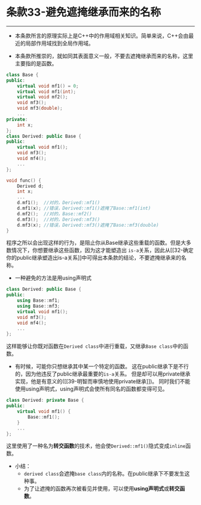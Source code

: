 # 条款33-避免遮掩继承而来的名称
---
- 本条款所言的原理实际上是C++中的作用域相关知识。简单来说，C++会由最近的局部作用域找到全局作用域。

- 本条款所推崇的，就如同其表面意义一般，不要去遮掩继承而来的名称，这里主要指的是函数。
```cpp
class Base {
public:
	virtual void mf1() = 0;
	virtual void mf1(int);
	virtual void mf2();
	void mf3();
	void mf3(double);
	...
private:
	int x;
};
class Derived: public Base {
public:
	virtual void mf1();
	void mf3();
	void mf4();
	...
};

void func() {
	Derived d;
	int x;
	...
	d.mf1();  //对的，Derived::mf1()
	d.mf1(x); //错误，Derived::mf1()遮掩了Base::mf1(int)
	d.mf2();  //对的，Base::mf2()
	d.mf3();  //对的，Derived::mf3()
	d.mf3(x); //错误，Derived::mf3()遮掩了Base::mf3(double)
}
```

程序之所以会出现这样的行为，是阻止你从Base继承这些重载的函数。但是大多数情况下，你想要继承这些函数，因为这才能塑造出 `is-a`关系，因此从[[32-确定你的public继承塑造出is-a关系]]中可得出本条款的结论，不要遮掩继承来的名称。

- 一种避免的方法是用using声明式
```cpp
class Derived: public Base {
public:
	using Base::mf1;
	using Base::mf3;
	virtual void mf1();
	void mf3();
	void mf4();
	...
};
```

这样能够让你既对函数在`Derived class`中进行重载，又继承`Base class`中的函数。

- 有时候，可能你只想继承其中某一个特定的函数。
这在public继承下是不行的，因为他违反了public继承最重要的`is-a`关系。
但是却可以用private继承实现，他是有意义的([[39-明智而审慎地使用private继承]])。
同时我们不能使用using声明式，using声明式会使所有同名的函数都变得可见。
```cpp
class Derived: private Base {
public:
	virtual void mf1() {
		Base::mf1();
	}
	...
};
```

这里使用了一种名为**转交函数**的技术，他会使`Derived::mf1()`隐式变成`inline`函数。

- 小结：
	- `derived class`会遮掩`base class`内的名称。在public继承下不要发生这种事。
	- 为了让遮掩的函数再次被看见并使用，可以使用**using声明式**或**转交函数**。